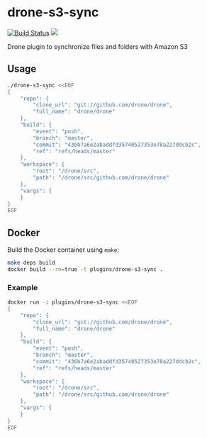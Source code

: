# drone-s3-sync

[![Build Status](http://beta.drone.io/api/badges/drone-plugins/drone-s3-sync/status.svg)](http://beta.drone.io/drone-plugins/drone-s3-sync)
[![](https://badge.imagelayers.io/plugins/drone-s3-sync:latest.svg)](https://imagelayers.io/?images=plugins/drone-s3-sync:latest 'Get your own badge on imagelayers.io')

Drone plugin to synchronize files and folders with Amazon S3

## Usage

```sh
./drone-s3-sync <<EOF
{
    "repo": {
        "clone_url": "git://github.com/drone/drone",
        "full_name": "drone/drone"
    },
    "build": {
        "event": "push",
        "branch": "master",
        "commit": "436b7a6e2abaddfd35740527353e78a227ddcb2c",
        "ref": "refs/heads/master"
    },
    "workspace": {
        "root": "/drone/src",
        "path": "/drone/src/github.com/drone/drone"
    },
    "vargs": {
    }
}
EOF
```

## Docker

Build the Docker container using `make`:

```sh
make deps build
docker build --rm=true -t plugins/drone-s3-sync .
```

### Example

```sh
docker run -i plugins/drone-s3-sync <<EOF
{
    "repo": {
        "clone_url": "git://github.com/drone/drone",
        "full_name": "drone/drone"
    },
    "build": {
        "event": "push",
        "branch": "master",
        "commit": "436b7a6e2abaddfd35740527353e78a227ddcb2c",
        "ref": "refs/heads/master"
    },
    "workspace": {
        "root": "/drone/src",
        "path": "/drone/src/github.com/drone/drone"
    },
    "vargs": {
    }
}
EOF
```
